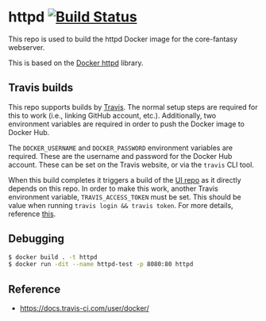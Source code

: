 # httpd  [![Build Status](https://travis-ci.org/core-fantasy/httpd.svg?branch=master)](https://travis-ci.org/core-fantasy/httpd)
This repo is used to build the httpd Docker image for the core-fantasy webserver.

This is based on the [Docker httpd][1] library.

## Travis builds
This repo supports builds by [Travis][2]. The normal setup steps are required for this
to work (i.e., linking GitHub account, etc.). Additionally, two environment variables
are required in order to push the Docker image to Docker Hub.

The `DOCKER_USERNAME` and `DOCKER_PASSWORD` environment variables are required. These
are the username and password for the Docker Hub account. These can be set on the Travis
website, or via the `travis` CLI tool.

When this build completes it triggers a build of the [UI repo][3] as it directly depends on
this repo. In order to make this work, another Travis environment variable, 
`TRAVIS_ACCESS_TOKEN` must be set. This should be value when running 
`travis login && travis token`. For more details, reference [this][4].

## Debugging
```bash
$ docker build . -t httpd
$ docker run -dit --name httpd-test -p 8080:80 httpd
```

## Reference
* https://docs.travis-ci.com/user/docker/

[1]:https://hub.docker.com/_/httpd/
[2]:https://travis-ci.org
[3]:https://github.com/core-fantasy/ui
[4]:https://github.com/plume-lib/trigger-travis/
